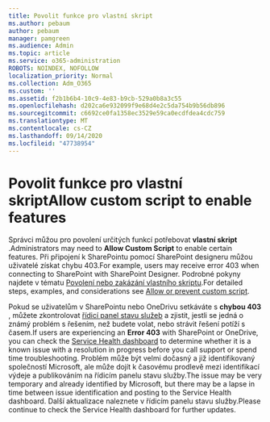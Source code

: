 ```yaml
---
title: Povolit funkce pro vlastní skript
ms.author: pebaum
author: pebaum
manager: pamgreen
ms.audience: Admin
ms.topic: article
ms.service: o365-administration
ROBOTS: NOINDEX, NOFOLLOW
localization_priority: Normal
ms.collection: Adm_O365
ms.custom: ''
ms.assetid: f2b1b6b4-10c9-4e83-b9cb-529a0b8a3c55
ms.openlocfilehash: d202ca6e932099f9e68d4e2c5da754b9b56db896
ms.sourcegitcommit: c6692ce0fa1358ec3529e59ca0ecdfdea4cdc759
ms.translationtype: MT
ms.contentlocale: cs-CZ
ms.lasthandoff: 09/14/2020
ms.locfileid: "47738954"
---
```

# <a name="allow-custom-script-to-enable-features"></a><span data-ttu-id="82a3a-102">Povolit funkce pro vlastní skript</span><span class="sxs-lookup"><span data-stu-id="82a3a-102">Allow custom script to enable features</span></span>

<span data-ttu-id="82a3a-103">Správci můžou pro povolení určitých funkcí potřebovat **vlastní skript** .</span><span class="sxs-lookup"><span data-stu-id="82a3a-103">Administrators may need to **Allow Custom Script** to enable certain features.</span></span> <span data-ttu-id="82a3a-104">Při připojení k SharePointu pomocí SharePoint designeru můžou uživatelé získat chybu 403.</span><span class="sxs-lookup"><span data-stu-id="82a3a-104">For example, users may receive error 403 when connecting to SharePoint with SharePoint Designer.</span></span> <span data-ttu-id="82a3a-105">Podrobné pokyny najdete v tématu [Povolení nebo zakázání vlastního skriptu](https://docs.microsoft.com/sharepoint/allow-or-prevent-custom-script).</span><span class="sxs-lookup"><span data-stu-id="82a3a-105">For detailed steps, examples, and considerations see [Allow or prevent custom script](https://docs.microsoft.com/sharepoint/allow-or-prevent-custom-script).</span></span>

<span data-ttu-id="82a3a-106">Pokud se uživatelům v SharePointu nebo OneDrivu setkáváte s **chybou 403** , můžete zkontrolovat [řídicí panel stavu služeb](https://admin.microsoft.com/AdminPortal/Home#/servicehealth) a zjistit, jestli se jedná o známý problém s řešením, než budete volat, nebo strávit řešení potíží s časem.</span><span class="sxs-lookup"><span data-stu-id="82a3a-106">If users are experiencing an **Error 403** with SharePoint or OneDrive, you can check the [Service Health dashboard](https://admin.microsoft.com/AdminPortal/Home#/servicehealth) to determine whether it is a known issue with a resolution in progress before you call support or spend time troubleshooting.</span></span> <span data-ttu-id="82a3a-107">Problém může být velmi dočasný a již identifikovaný společností Microsoft, ale může dojít k časovému prodlevě mezi identifikací výdeje a publikováním na řídicím panelu stavu služby.</span><span class="sxs-lookup"><span data-stu-id="82a3a-107">The issue may be very temporary and already identified by Microsoft, but there may be a lapse in time between issue identification and posting to the Service Health dashboard.</span></span> <span data-ttu-id="82a3a-108">Další aktualizace naleznete v řídicím panelu stavu služby.</span><span class="sxs-lookup"><span data-stu-id="82a3a-108">Please continue to check the Service Health dashboard for further updates.</span></span>

